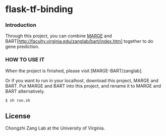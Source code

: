 # flask-tf-binding

### Introduction

Through this project, you can combine [MARGE](http://cistrome.org/MARGE/index.html) and BART[http://faculty.virginia.edu/zanglab/bart/index.htm] together to do gene prediction.



### HOW TO USE IT

When the project is finished, please visit [MARGE-BART/zanglab].

Or if you want to run in your localhost, download this project, MARGE and BART. Put MARGE and BART into this project, and rename it to MARGE and BART alternatively.

```sh
$ sh run.sh
```

License
----

Chongzhi Zang Lab at the University of Virginia.